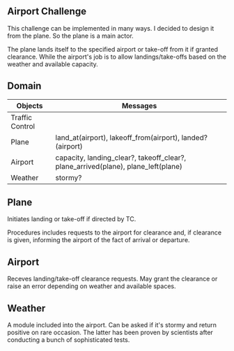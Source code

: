 ## Airport Challenge


This challenge can be implemented in many ways. I decided to design it from the plane. So the plane is a main actor. 

The plane lands itself to the specified airport or take-off from it if granted clearance. While the airport's job is to allow landings/take-offs based on the weather and available capacity.

Domain
---------

Objects | Messages
-- | --
Traffic Control  |
Plane  | land_at(airport), lakeoff_from(airport), landed?(airport)
Airport | capacity, landing_clear?, takeoff_clear?, plane_arrived(plane), plane_left(plane)
Weather | stormy?

Plane
---------
Initiates landing or take-off if directed by TC.

Procedures includes requests to the airport for clearance and, if clearance is given, informing the airport of the fact of arrival or departure.

Airport
---------
Receves landing/take-off clearance requests. May grant the clearance or raise an error depending on weather and available spaces.

Weather
---------
A module included into the airport. Can be asked if it's stormy and return positive on rare occasion. The latter has been proven by scientists after conducting a bunch of sophisticated tests.
